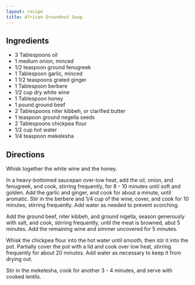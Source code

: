 ```yaml
---
layout: recipe
title: African Groundnut Soup
---
```


## Ingredients

* 3 Tablespoons oil
* 1 medium onion, minced
* 1/2 teaspoon ground fenugreek
* 1 Tablespoon garlic, minced
* 1 1/2 teaspoons grated ginger
* 1 Tablespoon berbere
* 1/2 cup dry white wine
* 1 Tablespoon honey
* 1 pound ground beef
* 2 Tablespoons niter kibbeh, or clarified butter
* 1 teaspoon ground negella seeds
* 2 Tablespoons chickpea flour
* 1/2 cup hot water
* 1/4 teaspoon mekelesha

## Directions

Whisk together the white wine and the honey.

In a heavy-bottomed saucepan over-low heat, add the oil, onion, and fenugreek, and cook, stirring frequently, for 8 - 10 minutes until soft and golden. 
Add the garlic and ginger, and cook for about a minute, until aromatic. Stir in the berbere and 1/4 cup of the wine, cover, and cook for 10 minutes, 
stirring frequently. Add water as needed to prevent scorching.

Add the ground beef, niter kibbeh, and ground nigella, season generously with salt, and cook, stirring frequently, until the meat is 
browned, abut 5 minutes. Add the remaining wine and simmer uncovered for 5 minutes.

Whisk the chickpea flour into the hot water until smooth, then stir it into the pot. Partially cover the pot with a lid and cook over low heat, stirring 
frequently for about 20 minutes. Add water as necessary to keep it from drying out.

Stir in the mekelesha, cook for another 3 - 4 minutes, and serve with cooked lentils.
